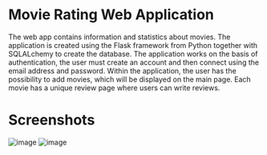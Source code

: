 # Movie Rating Web Application

The web app contains information and statistics about movies. The application is created using the Flask framework from Python together with SQLALchemy to create the database. The application works on the basis of authentication, the user must create an account and then connect using the email address and password. Within the application, the user has the possibility to add movies, which will be displayed on the main page. Each movie has a unique review page where users can write reviews.

# Screenshots
![image](https://github.com/SilviuAlexandru/MovieRatingWebApp/assets/119167365/6d977151-35b6-4f83-bbe1-4b2ae4e5da47)
![image](https://github.com/SilviuAlexandru/MovieRatingWebApp/assets/119167365/7883e8d5-36d6-4992-85e7-97ff3f74df84)


